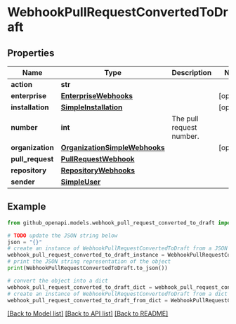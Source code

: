 # WebhookPullRequestConvertedToDraft


## Properties

Name | Type | Description | Notes
------------ | ------------- | ------------- | -------------
**action** | **str** |  | 
**enterprise** | [**EnterpriseWebhooks**](EnterpriseWebhooks.md) |  | [optional] 
**installation** | [**SimpleInstallation**](SimpleInstallation.md) |  | [optional] 
**number** | **int** | The pull request number. | 
**organization** | [**OrganizationSimpleWebhooks**](OrganizationSimpleWebhooks.md) |  | [optional] 
**pull_request** | [**PullRequestWebhook**](PullRequestWebhook.md) |  | 
**repository** | [**RepositoryWebhooks**](RepositoryWebhooks.md) |  | 
**sender** | [**SimpleUser**](SimpleUser.md) |  | 

## Example

```python
from github_openapi.models.webhook_pull_request_converted_to_draft import WebhookPullRequestConvertedToDraft

# TODO update the JSON string below
json = "{}"
# create an instance of WebhookPullRequestConvertedToDraft from a JSON string
webhook_pull_request_converted_to_draft_instance = WebhookPullRequestConvertedToDraft.from_json(json)
# print the JSON string representation of the object
print(WebhookPullRequestConvertedToDraft.to_json())

# convert the object into a dict
webhook_pull_request_converted_to_draft_dict = webhook_pull_request_converted_to_draft_instance.to_dict()
# create an instance of WebhookPullRequestConvertedToDraft from a dict
webhook_pull_request_converted_to_draft_from_dict = WebhookPullRequestConvertedToDraft.from_dict(webhook_pull_request_converted_to_draft_dict)
```
[[Back to Model list]](../README.md#documentation-for-models) [[Back to API list]](../README.md#documentation-for-api-endpoints) [[Back to README]](../README.md)


